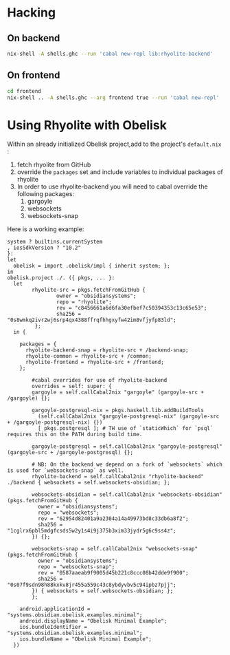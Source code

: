# Hacking


## On backend

```bash
nix-shell -A shells.ghc --run 'cabal new-repl lib:rhyolite-backend'
```


## On frontend

```bash
cd frontend
nix-shell .. -A shells.ghc --arg frontend true --run 'cabal new-repl'
```
# Using Rhyolite with Obelisk

Within an already initialized Obelisk project,add to the project's `default.nix`  :
 1. fetch rhyolite from GitHub
 1. override the `packages` set and include variables to individual packages of rhyolite
 1. In order to use rhyolite-backend you will need to cabal override the following packages:
    1. gargoyle
    1. websockets
    1. websockets-snap

Here is a working example:
```
system ? builtins.currentSystem
, iosSdkVersion ? "10.2"
}:
let
  obelisk = import .obelisk/impl { inherit system; };
in
obelisk.project ./. ({ pkgs, ... }:
  let
        rhyolite-src = pkgs.fetchFromGitHub {
                owner = "obsidiansystems";
                repo = "rhyolite";
                rev = "c8456661a6d6fa30efbef7c50394353c13c65e53";
                sha256 = "0s8wmkq2ivr2wj6srp4qx4388ffrqfhhgxyfw42im8vfjyfp83ld";
         };
  in {

    packages = {
      rhyolite-backend-snap = rhyolite-src + /backend-snap;
      rhyolite-common = rhyolite-src + /common;
      rhyolite-frontend = rhyolite-src + /frontend;
    };

		#cabal overrides for use of rhyolite-backend
		overrides = self: super: {
    	gargoyle = self.callCabal2nix "gargoyle" (gargoyle-src + /gargoyle) {};

    	gargoyle-postgresql-nix = pkgs.haskell.lib.addBuildTools
    	  (self.callCabal2nix "gargoyle-postgresql-nix" (gargoyle-src + /gargoyle-postgresql-nix) {})
    	  [ pkgs.postgresql ]; # TH use of `staticWhich` for `psql` requires this on the PATH during build time.

    	gargoyle-postgresql = self.callCabal2nix "gargoyle-postgresql" (gargoyle-src + /gargoyle-postgresql) {};

    	# NB: On the backend we depend on a fork of `websockets` which is used for `websockets-snap` as well.
    	rhyolite-backend = self.callCabal2nix "rhyolite-backend" ./backend { websockets = self.websockets-obsidian; };

    	websockets-obsidian = self.callCabal2nix "websockets-obsidian" (pkgs.fetchFromGitHub {
    	  owner = "obsidiansystems";
    	  repo = "websockets";
    	  rev = "62954d82401a9a2304a14a49973bd8c33db6a8f2";
    	  sha256 = "1cglrx6pbl5mdgfcsds5w2y1s4i9j375b3xim33jydr5g6c9ss4z";
    	}) {};

    	websockets-snap = self.callCabal2nix "websockets-snap" (pkgs.fetchFromGitHub {
    	  owner = "obsidiansystems";
    	  repo = "websockets-snap";
    	  rev = "0587aaeab9f9005d45b221c8ccc08b42dde9f900";
    	  sha256 = "0s07f9sdn98h88kxkv8jr455a559c43c8ybdyvbv5c94ipbz7pjj";
    	}) { websockets = self.websockets-obsidian; };
		};

    android.applicationId = "systems.obsidian.obelisk.examples.minimal";
    android.displayName = "Obelisk Minimal Example";
    ios.bundleIdentifier = "systems.obsidian.obelisk.examples.minimal";
    ios.bundleName = "Obelisk Minimal Example";
  })
```
